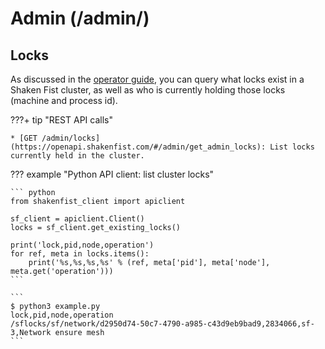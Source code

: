 # Admin (/admin/)

## Locks

As discussed in the [operator guide](/operator_guide/locks/), you can query
what locks exist in a Shaken Fist cluster, as well as who is currently holding
those locks (machine and process id).

???+ tip "REST API calls"

    * [GET /admin/locks](https://openapi.shakenfist.com/#/admin/get_admin_locks): List locks currently held in the cluster.

??? example "Python API client: list cluster locks"

    ``` python
    from shakenfist_client import apiclient

    sf_client = apiclient.Client()
    locks = sf_client.get_existing_locks()

    print('lock,pid,node,operation')
    for ref, meta in locks.items():
        print('%s,%s,%s,%s' % (ref, meta['pid'], meta['node'], meta.get('operation')))
    ```

    ```
    $ python3 example.py
    lock,pid,node,operation
    /sflocks/sf/network/d2950d74-50c7-4790-a985-c43d9eb9bad9,2834066,sf-3,Network ensure mesh
    ```